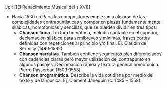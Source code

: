Up:: [[El Renacimiento Musical del s.XVI]]

- Hacia 1530 en París los compositores empiezan a alejarse de las complejidades contrapuntísticas y componen piezas fundamentalmente silábicas, homofónicas y sencillas, que se pueden dividir en tres tipos:
	- **Chanson lírica**. Textura homófona, melodía cantable en el superior, declamación silábica para semibreves y mínimas, frases cortas definidas con repeticiones al principio y/o final. Ej. Claudin de Sermisy (1490-1562).
	- **Chanson narrativa**. También contiene segmentos bien diferenciados con cadencias claras pero mayor utilización del contrapunto en algunos pasajes. Declamación rápida y textura general homofónica. Pierre Passereau (1509-1553).
	- **Chanson programática**. Describe la vida cotidiana por medio del texto y de la música. Ej, Clement Janequin (c. 1485 – 1558).